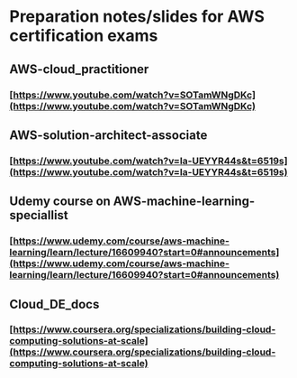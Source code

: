 # Preparation notes/slides for AWS certification exams
## AWS-cloud_practitioner

### [https://www.youtube.com/watch?v=SOTamWNgDKc](https://www.youtube.com/watch?v=SOTamWNgDKc)

## AWS-solution-architect-associate
### [https://www.youtube.com/watch?v=Ia-UEYYR44s&t=6519s](https://www.youtube.com/watch?v=Ia-UEYYR44s&t=6519s)

## Udemy course on AWS-machine-learning-speciallist
### [https://www.udemy.com/course/aws-machine-learning/learn/lecture/16609940?start=0#announcements](https://www.udemy.com/course/aws-machine-learning/learn/lecture/16609940?start=0#announcements)

## Cloud_DE_docs
### [https://www.coursera.org/specializations/building-cloud-computing-solutions-at-scale](https://www.coursera.org/specializations/building-cloud-computing-solutions-at-scale)
